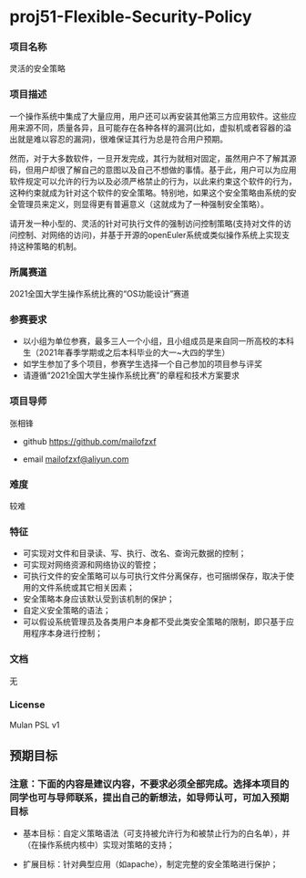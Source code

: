 # proj51-Flexible-Security-Policy
### 项目名称
灵活的安全策略

### 项目描述

一个操作系统中集成了大量应用，用户还可以再安装其他第三方应用软件。这些应用来源不同，质量各异，且可能存在各种各样的漏洞(比如，虚拟机或者容器的溢出就是难以容忍的漏洞)，很难保证其行为总是符合用户预期。

然而，对于大多数软件，一旦开发完成，其行为就相对固定，虽然用户不了解其源码，但用户却很了解自己的意图以及自己不想做的事情。基于此，用户可以为应用软件规定可以允许的行为以及必须严格禁止的行为，以此来约束这个软件的行为，这种约束就成为针对这个软件的安全策略。特别地，如果这个安全策略由系统的安全管理员来定义，则显得更有普遍意义（这就成为了一种强制安全策略）。

请开发一种小型的、灵活的针对可执行文件的强制访问控制策略(支持对文件的访问控制、对网络的访问)，并基于开源的openEuler系统或类似操作系统上实现支持这种策略的机制。

### 所属赛道

2021全国大学生操作系统比赛的“OS功能设计”赛道



### 参赛要求

- 以小组为单位参赛，最多三人一个小组，且小组成员是来自同一所高校的本科生（2021年春季学期或之后本科毕业的大一~大四的学生）
- 如学生参加了多个项目，参赛学生选择一个自己参加的项目参与评奖
- 请遵循“2021全国大学生操作系统比赛”的章程和技术方案要求



### 项目导师

张相锋

* github https://github.com/mailofzxf

* email mailofzxf@aliyun.com



### 难度

较难



### 特征

* 可实现对文件和目录读、写、执行、改名、查询元数据的控制；
* 可实现对网络资源和网络协议的管控；
* 可执行文件的安全策略可以与可执行文件分离保存，也可捆绑保存，取决于使用的文件系统或其它相关因素；
* 安全策略本身应该默认受到该机制的保护；
* 自定义安全策略的语法；
* 可以假设系统管理员及各类用户本身都不受此类安全策略的限制，即只基于应用程序本身进行控制；



### 文档

无

### License

Mulan PSL v1



## 预期目标

### 注意：下面的内容是建议内容，不要求必须全部完成。选择本项目的同学也可与导师联系，提出自己的新想法，如导师认可，可加入预期目标

* 基本目标：自定义策略语法（可支持被允许行为和被禁止行为的白名单），并（在操作系统内核中）实现对策略的支持；

* 扩展目标：针对典型应用（如apache），制定完整的安全策略进行保护；

